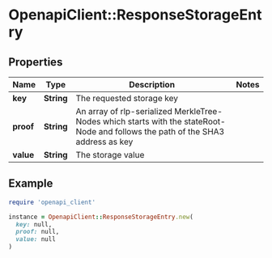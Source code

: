 # OpenapiClient::ResponseStorageEntry

## Properties

| Name | Type | Description | Notes |
| ---- | ---- | ----------- | ----- |
| **key** | **String** | The requested storage key |  |
| **proof** | **String** | An array of rlp-serialized MerkleTree-Nodes which starts with the stateRoot-Node and follows the path of the SHA3 address as key |  |
| **value** | **String** | The storage value |  |

## Example

```ruby
require 'openapi_client'

instance = OpenapiClient::ResponseStorageEntry.new(
  key: null,
  proof: null,
  value: null
)
```

